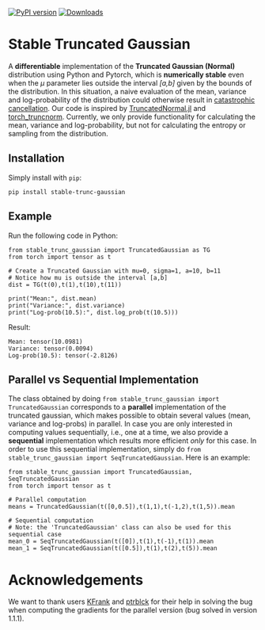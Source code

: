[![PyPI version](https://badge.fury.io/py/stable-trunc-gaussian.svg)](https://badge.fury.io/py/stable-trunc-gaussian)
[![Downloads](https://static.pepy.tech/badge/stable-trunc-gaussian)](https://pepy.tech/project/stable-trunc-gaussian)

# Stable Truncated Gaussian
A **differentiable** implementation of the **Truncated Gaussian (Normal)** distribution using Python and Pytorch, which is **numerically stable** even when the *μ* parameter lies outside the interval *\[a,b\]* given by the bounds of the distribution. In this situation, a naive evaluation of the mean, variance and log-probability of the distribution could otherwise result in [catastrophic cancellation](https://en.wikipedia.org/wiki/Catastrophic_cancellation). Our code is inspired by [TruncatedNormal.jl](https://github.com/cossio/TruncatedNormal.jl) and [torch_truncnorm](https://github.com/toshas/torch_truncnorm). Currently, we only provide functionality for calculating the mean, variance and log-probability, but not for calculating the entropy or sampling from the distribution.

## Installation

Simply install with `pip`:

    pip install stable-trunc-gaussian

## Example

Run the following code in Python:

    from stable_trunc_gaussian import TruncatedGaussian as TG
    from torch import tensor as t
    
    # Create a Truncated Gaussian with mu=0, sigma=1, a=10, b=11
    # Notice how mu is outside the interval [a,b]
    dist = TG(t(0),t(1),t(10),t(11))
    
    print("Mean:", dist.mean)
    print("Variance:", dist.variance)
    print("Log-prob(10.5):", dist.log_prob(t(10.5)))
    
Result:

    Mean: tensor(10.0981)
    Variance: tensor(0.0094)
    Log-prob(10.5): tensor(-2.8126)

## Parallel vs Sequential Implementation
The class obtained by doing `from stable_trunc_gaussian import TruncatedGaussian` corresponds to a **parallel** implementation of the truncated gaussian, which makes possible to obtain several values (mean, variance and log-probs) in parallel. In case you are only interested in computing values sequentially, i.e., one at a time, we also provide a **sequential** implementation which results more efficient *only* for this case. In order to use this sequential implementation, simply do `from stable_trunc_gaussian import SeqTruncatedGaussian`. Here is an example:

    from stable_trunc_gaussian import TruncatedGaussian, SeqTruncatedGaussian
    from torch import tensor as t

    # Parallel computation
    means = TruncatedGaussian(t([0,0.5]),t(1,1),t(-1,2),t(1,5)).mean

    # Sequential computation
    # Note: the 'TruncatedGaussian' class can also be used for this sequential case
    mean_0 = SeqTruncatedGaussian(t([0]),t(1),t(-1),t(1)).mean
    mean_1 = SeqTruncatedGaussian(t([0.5]),t(1),t(2),t(5)).mean

# Acknowledgements

We want to thank users [KFrank](https://discuss.pytorch.org/u/KFrank) and [ptrblck](https://discuss.pytorch.org/u/ptrblck) for their help in solving the bug when computing the gradients for the parallel version (bug solved in version 1.1.1).
